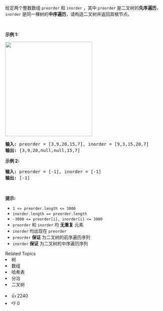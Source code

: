<p>给定两个整数数组&nbsp;<code>preorder</code> 和 <code>inorder</code>&nbsp;，其中&nbsp;<code>preorder</code> 是二叉树的<strong>先序遍历</strong>， <code>inorder</code>&nbsp;是同一棵树的<strong>中序遍历</strong>，请构造二叉树并返回其根节点。</p>

<p>&nbsp;</p>

<p><strong>示例 1:</strong></p> 
<img alt="" src="https://assets.leetcode.com/uploads/2021/02/19/tree.jpg" style="height: 302px; width: 277px;" /> 
<pre>
<strong>输入</strong><strong>:</strong> preorder = [3,9,20,15,7], inorder = [9,3,15,20,7]
<strong>输出:</strong> [3,9,20,null,null,15,7]
</pre>

<p><strong>示例 2:</strong></p>

<pre>
<strong>输入:</strong> preorder = [-1], inorder = [-1]
<strong>输出:</strong> [-1]
</pre>

<p>&nbsp;</p>

<p><strong>提示:</strong></p>

<ul> 
 <li><code>1 &lt;= preorder.length &lt;= 3000</code></li> 
 <li><code>inorder.length == preorder.length</code></li> 
 <li><code>-3000 &lt;= preorder[i], inorder[i] &lt;= 3000</code></li> 
 <li><code>preorder</code>&nbsp;和&nbsp;<code>inorder</code>&nbsp;均 <strong>无重复</strong> 元素</li> 
 <li><code>inorder</code>&nbsp;均出现在&nbsp;<code>preorder</code></li> 
 <li><code>preorder</code>&nbsp;<strong>保证</strong> 为二叉树的前序遍历序列</li> 
 <li><code>inorder</code>&nbsp;<strong>保证</strong> 为二叉树的中序遍历序列</li> 
</ul>

<div><div>Related Topics</div><div><li>树</li><li>数组</li><li>哈希表</li><li>分治</li><li>二叉树</li></div></div><br><div><li>👍 2240</li><li>👎 0</li></div>
